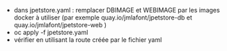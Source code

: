 - dans jpetstore.yaml : remplacer DBIMAGE et WEBIMAGE par les images docker à utiliser (par exemple quay.io/jmlafont/jpetstore-db et quay.io/jmlafont/jpetstore-web )
- oc apply -f jpetstore.yaml
- vérifier en utilisant la route créée par le fichier yaml
